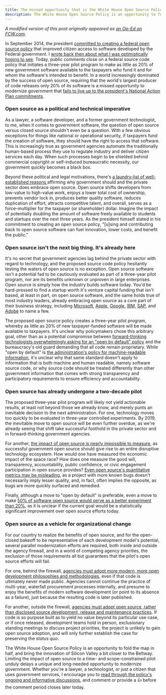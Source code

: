 ```yaml
---
title: The missed opportunity that is the White House Open Source Policy
description: The White House Open Source Policy is an opportunity to fold the map in half, and bring the innovation of Silicon Valley a bit closer to the Beltway. Limiting the impact of open source to a time- and scope-constrained pilot unduly delays a unique and long-needed opportunity to modernize government.
---
```


*A modified version of this post originally appeared as [an Op-Ed on FCW.com](https://fcw.com/articles/2016/04/11/balter-open-source-opinion.aspx)*.

In September 2014, the president [committed to creating a federal open source policy](https://m.whitehouse.gov/sites/default/files/microsites/ostp/new_nap_commitments_report_092314.pdf) that improved citizen access to software developed by the Federal government. I [wrote back then about what I was optimistically hoping to see](http://ben.balter.com/2014/11/24/open-source-policy/). Today, public comments close on a federal source code policy that initiates a three-year pilot program to make as little as 20% of new government software available to the taxpayers who fund it and for whom the software's intended to benefit. In a world increasingly dominated by the success of open source, requiring that the world's largest producer of code releases only 20% of its software is a missed opportunity to modernize government that [fails to live up to the president's National Action Plan commitments](https://github.com/WhiteHouse/source-code-policy/issues/90#issuecomment-208040842).

### Open source as a political and technical imperative

As a lawyer, a software developer, and a former government technologist, to me, when it comes to government software, the question of open source versus closed source shouldn't even be a question. With a few obvious exceptions for things like national or operational security, if taxpayers fund the creation of software, they should have the right to access that software. This is increasingly true as government agencies automate the traditionally human-based process they use to regulate industry and deliver citizen services each day. When such processes begin to be shielded behind commercial copyright or self-induced bureaucratic necessity, our government quickly becomes a black box.

Beyond these political and legal motivations, there's [a laundry-list of well-established reasons ](https://github.com/WhiteHouse/source-code-policy/issues/90#issuecomment-207820011) affirming why government should and the private sector does embrace open source. Open source shifts developers from low-value to high-value work, enjoys a lower total cost of ownership, prevents vendor lock in, produces better quality software, reduces duplication of effort, attracts competitive talent, and overall, serves as a force-multiplier for the taxpayer (or shareholder) dollar. Imagine the impact of potentially doubling the amount of software freely available to students and startups over the next three years. As the president himself stated in his commitment to creating an open source policy, "[u]sing and contributing back to open source software can fuel innovation, lower costs, and benefit the public."

### Open source isn't the next big thing. It's already here

It's no secret that government agencies lag behind the private sector with regard to technology, and the proposed source code policy hesitantly testing the waters of open source is no exception. Open source software isn't a potential fad to be cautiously evaluated as part of a three-year pilot program, nor are its benefits unknown or unproven in large enterprises. Open source is simply how the industry builds software today. You'd be hard-pressed to find a startup worth it's venture capital funding that isn't based, at least in part, on open source software, and the same holds true of most industry leaders, already embracing open source as a core part of their business strategy, including [Microsoft](http://microsoft.github.io), [Apple](https://github.com/apple/swift), [Google](https://github.com/google), [IBM](http://ibm.github.io), [SAP](http://sap.github.com), and [Adobe](http://adobe.github.io) to name a few.

The proposed open source policy creates a three-year pilot program, whereby as little as 20% of new taxpayer-funded software will be made available to taxpayers. It's unclear why policymakers chose this arbitrary goal, other than as a potential compromise between [forward-thinking technologists overwhelmingly asking for an "open by default" policy](https://github.com/WhiteHouse/source-code-policy/issues/90) and the bureaucracy's old guard demanding that all code remain proprietary. While "open by default" is [the administration's policy for machine-readable information](https://www.whitehouse.gov/the-press-office/2013/05/09/executive-order-making-open-and-machine-readable-new-default-government-), it's unclear why that same standard doesn't apply to information that is both machine and human readable, namely software source code, or why source code should be treated differently than other government information that comes with strong transparency and participatory requirements to ensure efficiency and accountability.

### Open source has already undergone a two-decade pilot

The proposed three-year pilot program will likely not yield actionable results, at least not beyond those we already know, and merely punts an inevitable decision to the next administration. For one, technology moves too quickly to be evaluated in three-year controlled experiments. By 2019, the inevitable move to open source will be even further overdue, as we're already seeing that shift take successful foothold in the private sector and in forward-thinking government agencies.

For another, [the impact of open source is nearly impossible to measure](https://github.com/WhiteHouse/source-code-policy/issues/118#issuecomment-207817319), as successful government open source should give rise to an entire disruptive technology ecosystem. How would one have measured the economic impact of the space race? How does one measure the good will, transparency, accountability, public confidence, or civic engagement participation in open source provides? [Even open source's quantitative metrics may be misleading](https://github.com/WhiteHouse/source-code-policy/issues/118#issuecomment-208015462), as a project with more known bugs doesn't necessarily imply lesser quality, and, in fact, often implies the opposite, as bugs are more quickly surfaced and remedied.

Finally, although a move to "open by default" is preferable, even a move to make [50% of software open source would serve as a better experiment than 20%](https://github.com/WhiteHouse/source-code-policy/issues/90#issuecomment-208013645), as it is unclear if the current goal would be a statistically significant improvement over open source efforts today.

### Open source as a vehicle for organizational change

For our country to realize the benefits of open source, and for the open-closed bakeoff to be representative of each development model's potential, several parallel modernization efforts are required, both inside and outside the agency firewall, and in a world of competing agency priorities, the exclusion of those requirements all but guarantees that the pilot's open source efforts will fail.

For one, behind the firewall, [agencies must adopt more modern, more open development philosophies and methodologies](https://github.com/WhiteHouse/source-code-policy/issues/125), even if that code is ultimately never made public. Agencies cannot continue the practice of multi-year, waterfall procurement processes internally, and presume to enjoy the benefits of modern software development (or point to its absence as a failure), just because the resulting code is later published.

For another, outside the firewall, [agencies must adopt open source, rather than disclosed source development, release and maintenance practices](https://github.com/WhiteHouse/source-code-policy/issues/121). If code is so purpose built as to yield no value beyond its particular use case, or if once released, development teams hold in person, exclusionary standing meetings to discuss project priorities, the project is unlikely to gain open source adoption, and will only further establish the case for preserving the *status quo*.

The White House Open Source Policy is an opportunity to fold the map in half, and bring the innovation of Silicon Valley a bit closer to the Beltway. Limiting the impact of open source to a time- and scope-constrained pilot unduly delays a unique and long-needed opportunity to modernize government. Whether you're a lawyer, a technologist, or just a citizen that uses government services, I encourage you to [read through the policy's ongoing and informative discussions](https://github.com/WhiteHouse/source-code-policy/issues?utf8=%E2%9C%93&q=involves%3Abenbalter), and comment or provide a :+1: before the comment period closes later today.
